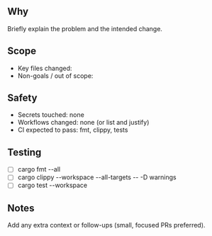 ## Why

Briefly explain the problem and the intended change.

## Scope

- Key files changed:
- Non-goals / out of scope:

## Safety

- Secrets touched: none
- Workflows changed: none (or list and justify)
- CI expected to pass: fmt, clippy, tests

## Testing

- [ ] cargo fmt --all
- [ ] cargo clippy --workspace --all-targets -- -D warnings
- [ ] cargo test --workspace

## Notes

Add any extra context or follow-ups (small, focused PRs preferred).

